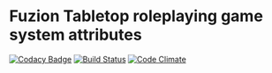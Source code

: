 # Fuzion Tabletop roleplaying game system attributes[![Codacy Badge](https://api.codacy.com/project/badge/Grade/c237d40891bb4f3fa7ddf0b994bd58b8)](https://www.codacy.com/app/toni-nurmi/cpAttributes?utm_source=github.com&amp;utm_medium=referral&amp;utm_content=Krypticdator/cpAttributes&amp;utm_campaign=Badge_Grade)[![Build Status](https://travis-ci.org/Krypticdator/cpAttributes.svg?branch=master)](https://travis-ci.org/Krypticdator/cpAttributes)[![Code Climate](https://codeclimate.com/github/Krypticdator/cpAttributes/badges/gpa.svg)](https://codeclimate.com/github/Krypticdator/cpAttributes)